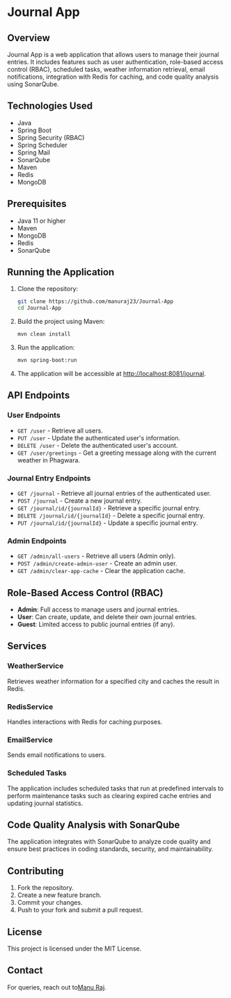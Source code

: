 # Journal App

## Overview
Journal App is a web application that allows users to manage their journal entries. It includes features such as user authentication, role-based access control (RBAC), scheduled tasks, weather information retrieval, email notifications, integration with Redis for caching, and code quality analysis using SonarQube.

## Technologies Used
- Java
- Spring Boot
- Spring Security (RBAC)
- Spring Scheduler
- Spring Mail
- SonarQube
- Maven
- Redis
- MongoDB

## Prerequisites
- Java 11 or higher
- Maven
- MongoDB
- Redis
- SonarQube

## Running the Application
1. Clone the repository:  
   ```bash
   git clone https://github.com/manuraj23/Journal-App
   cd Journal-App
   ```
2. Build the project using Maven:  
   ```bash
   mvn clean install
   ```
3. Run the application:  
   ```bash
   mvn spring-boot:run
   ```
4. The application will be accessible at [http://localhost:8081/journal](http://localhost:8081/journal).  

## API Endpoints
### User Endpoints
- `GET /user` - Retrieve all users.
- `PUT /user` - Update the authenticated user's information.
- `DELETE /user` - Delete the authenticated user's account.
- `GET /user/greetings` - Get a greeting message along with the current weather in Phagwara.

### Journal Entry Endpoints
- `GET /journal` - Retrieve all journal entries of the authenticated user.
- `POST /journal` - Create a new journal entry.
- `GET /journal/id/{journalId}` - Retrieve a specific journal entry.
- `DELETE /journal/id/{journalId}` - Delete a specific journal entry.
- `PUT /journal/id/{journalId}` - Update a specific journal entry.

### Admin Endpoints
- `GET /admin/all-users` - Retrieve all users (Admin only).
- `POST /admin/create-admin-user` - Create an admin user.
- `GET /admin/clear-app-cache` - Clear the application cache.

## Role-Based Access Control (RBAC)
- **Admin**: Full access to manage users and journal entries.
- **User**: Can create, update, and delete their own journal entries.
- **Guest**: Limited access to public journal entries (if any).

## Services
### WeatherService
Retrieves weather information for a specified city and caches the result in Redis.  

### RedisService
Handles interactions with Redis for caching purposes.  

### EmailService
Sends email notifications to users.

### Scheduled Tasks
The application includes scheduled tasks that run at predefined intervals to perform maintenance tasks such as clearing expired cache entries and updating journal statistics.

## Code Quality Analysis with SonarQube
The application integrates with SonarQube to analyze code quality and ensure best practices in coding standards, security, and maintainability.

## Contributing
1. Fork the repository.
2. Create a new feature branch.
3. Commit your changes.
4. Push to your fork and submit a pull request.

## License
This project is licensed under the MIT License.

## Contact
For queries, reach out to[Manu Raj](mailto:manuraj082004@gmail.com).
